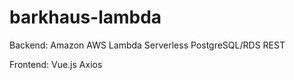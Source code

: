 # barkhaus-lambda

Backend:
Amazon AWS Lambda Serverless
PostgreSQL/RDS REST

Frontend:
Vue.js
Axios
